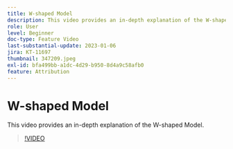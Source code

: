 ```yaml
---
title: W-shaped Model
description: This video provides an in-depth explanation of the W-shaped Model.
role: User
level: Beginner
doc-type: Feature Video
last-substantial-update: 2023-01-06
jira: KT-11697
thumbnail: 347209.jpeg
exl-id: bfa499bb-a1dc-4d29-b950-8d4a9c58afb0
feature: Attribution
---
```

# W-shaped Model

This video provides an in-depth explanation of the W-shaped Model.

>[!VIDEO](https://video.tv.adobe.com/v/347209/?quality=12&learn=on)
